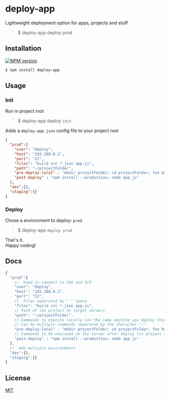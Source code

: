 # deploy-app
Lightweight deployment option for apps, projects and stuff


>$ deploy-app deploy prod



## Installation
[![NPM version](https://img.shields.io/badge/deploy--app-v1.0.0-blue.svg)](https://www.npmjs.com/package/env-path)
```sh
$ npm install deploy-app
```

## Usage

### Init
Run in project root

>$ deploy-app deploy `init`


Adds a `deploy-app.json` config file to your project root


```json
{
  "prod":{
    "user": "deploy",
    "host": "192.168.0.1",
    "port": "22",
    "files": "build src *.json app.js",
    "path": "~/projectFolder",
    "pre-deploy-local" : "mkdir projectFolder; cd projectFolder; foo bar",
    "post-deploy" : "npm install --production; node app.js"
  },
  "dev":{},
  "staging":{}
}
```


### Deploy
Chose a environment to deploy: `prod`


>$ deploy-app `deploy prod`


That's it.<br>
Happy coding!

##  Docs
```js
{
  "prod":{
    //  Used to connect to SSH and SCP
    "user": "deploy",
    "host": "192.168.0.1",
    "port": "22",
    //  Files seperated by " " space
    "files": "build src *.json app.js",
    // Path of the project on target servers
    "path": "~/projectFolder",
    // Commands to execute locally (on the same machine you deploy things)
    // Can be multiple commands separated by the character ";"
    "pre-deploy-local" : "mkdir projectFolder; cd projectFolder; foo bar",
    // Commands to be executed on the server after deploy (in project root)
    "post-deploy" : "npm install --production; node app.js"
  },
  //  Add multiple environments
  "dev":{},
  "staging":{}
}
```

## License

  [MIT](LICENSE)

